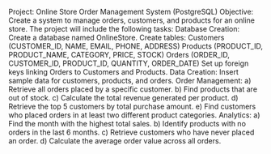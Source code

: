 Project: Online Store Order Management System (PostgreSQL)
Objective:
Create a system to manage orders, customers, and products for an online store.
The project will include the following tasks:
Database Creation:
Create a database named OnlineStore.
Create tables:
Customers (CUSTOMER_ID, NAME, EMAIL, PHONE, ADDRESS)
Products (PRODUCT_ID, PRODUCT_NAME, CATEGORY, PRICE, STOCK)
Orders (ORDER_ID, CUSTOMER_ID, PRODUCT_ID, QUANTITY, ORDER_DATE)
Set up foreign keys linking Orders to Customers and Products.
Data Creation:
Insert sample data for customers, products, and orders.
Order Management:
a) Retrieve all orders placed by a specific customer.
b) Find products that are out of stock.
c) Calculate the total revenue generated per product.
d) Retrieve the top 5 customers by total purchase amount.
e) Find customers who placed orders in at least two different product categories.
Analytics:
a) Find the month with the highest total sales.
b) Identify products with no orders in the last 6 months.
c) Retrieve customers who have never placed an order.
d) Calculate the average order value across all orders.
